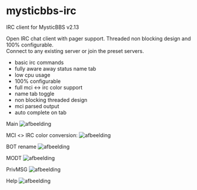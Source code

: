 # mysticbbs-irc
IRC client for MysticBBS v2.13

Open IRC chat client with pager support. Threaded non blocking design and 100% configurable.   
Connect to any existing server or join the preset servers.     

- basic irc commands
- fully aware away status name tab
- low cpu usage
- 100% configurable
- full mci <-> irc color support
- name tab toggle
- non blocking threaded design
- mci parsed output
- auto complete on tab     

Main
![afbeelding](https://user-images.githubusercontent.com/472432/149822957-6bbaf478-1ab1-4e36-bef1-ef1ec1af4a22.png)

MCI <> IRC color conversion:
![afbeelding](https://user-images.githubusercontent.com/472432/149822975-af312acf-9040-44e5-9b9a-70901912b213.png)

BOT rename
![afbeelding](https://user-images.githubusercontent.com/472432/149823015-c3ac4d38-380b-437c-93da-037abcbe2bb7.png)

MODT
![afbeelding](https://user-images.githubusercontent.com/472432/149823047-5c725d7b-a93b-495e-bed7-8899cef64337.png)

PrivMSG
![afbeelding](https://user-images.githubusercontent.com/472432/149823059-fcb4e8d6-23d3-435c-b324-ac6df240fd4a.png)

Help
![afbeelding](https://user-images.githubusercontent.com/472432/149824285-dbbb3018-fc1f-496c-9b8f-77865cb06280.png)

